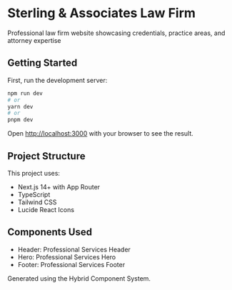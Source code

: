 # Sterling & Associates Law Firm

Professional law firm website showcasing credentials, practice areas, and attorney expertise

## Getting Started

First, run the development server:

```bash
npm run dev
# or
yarn dev
# or
pnpm dev
```

Open [http://localhost:3000](http://localhost:3000) with your browser to see the result.

## Project Structure

This project uses:
- Next.js 14+ with App Router
- TypeScript
- Tailwind CSS
- Lucide React Icons

## Components Used

- Header: Professional Services Header
- Hero: Professional Services Hero
- Footer: Professional Services Footer

Generated using the Hybrid Component System.